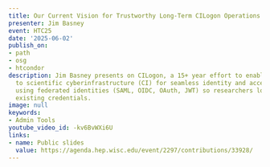 ```yaml
---
title: Our Current Vision for Trustworthy Long-Term CILogon Operations
presenter: Jim Basney
event: HTC25
date: '2025-06-02'
publish_on:
- path
- osg
- htcondor
description: Jim Basney presents on CILogon, a 15+ year effort to enable secure longon
  to scientific cyberinfrastructure (CI) for seamless identity and access management
  using federated identities (SAML, OIDC, OAuth, JWT) so researchers log on with their
  existing credentials.
image: null
keywords:
- Admin Tools
youtube_video_id: -kv6BvWXi6U
links:
- name: Public slides
  value: https://agenda.hep.wisc.edu/event/2297/contributions/33928/
---
```

